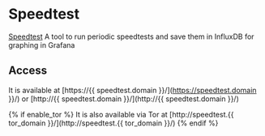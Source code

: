 # Speedtest

[Speedtest](https://github.com/atribe/Speedtest-for-InfluxDB-and-Grafana) A tool to run periodic speedtests and save them in InfluxDB for graphing in Grafana

## Access

It is available at [https://{{ speedtest.domain }}/](https://speedtest.domain }}/) or [http://{{ speedtest.domain }}/](http://{{ speedtest.domain }}/)

{% if enable_tor %}
It is also available via Tor at [http://speedtest.{{ tor_domain }}/](http://speedtest.{{ tor_domain }}/)
{% endif %}
